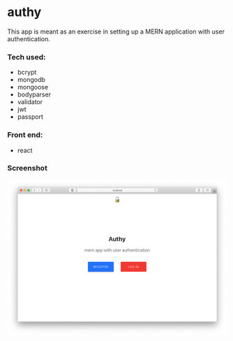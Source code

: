 # authy

This app is meant as an exercise in setting up a MERN application with user authentication.

### Tech used:

-   bcrypt
-   mongodb
-   mongoose
-   bodyparser
-   validator
-   jwt
-   passport

### Front end:

-   react

### Screenshot

![screenshot](./assets/authy_screen.png 'authy')
